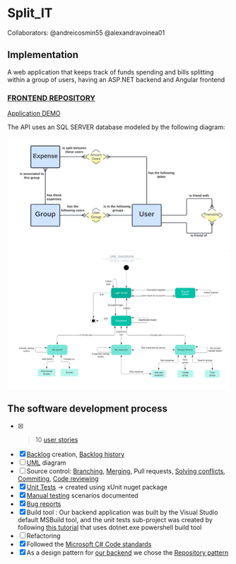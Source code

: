 # Split_IT
Collaborators:
@andreicosmin55
@alexandravoinea01
## Implementation
A web application that keeps track of funds spending and bills splitting within a group of users, having an ASP.NET backend and Angular frontend

### [FRONTEND REPOSITORY](https://github.com/alexandravoinea01/Split-IT-Frontend)

[Application DEMO](https://www.youtube.com/)


The API uses an SQL SERVER database modeled by the following diagram:

![Diagram](Split_IT.png)
![UML_DIAGRAM](/DocumentationResources/UML.png)

## The software development process

- [x] >10 [user stories](https://trello.com/b/Xs0KtSKs/backlog)
- [x] [Backlog](https://trello.com/b/Xs0KtSKs/backlog) creation,   [Backlog history](/DocumentationResources/backlog_history.pdf)
- [ ] [UML](/DocumentationResources/UML.png) diagram
- [ ] Source control: [Branching](/DocumentationResources/Branching.pdf),  [Merging](/DocumentationResources/Merging.pdf),  Pull requests,  [Solving conflicts](/DocumentationResources/Conflicts.pdf),  [Commiting](/DocumentationResources/Commiting.pdf),  [Code reviewing](/DocumentationResources/CodeReview.png)
- [x] [Unit Tests](/UnitTests) -> created using xUnit nuget package
- [x] [Manual testing](/DocumentationResources/ManualTesting.png) scenarios documented 
- [x] [Bug reports](/DocumentationResources/Bugs.pdf)
- [x] Build tool : Our backend application was built by the Visual Studio default MSBuild tool, and the unit tests sub-project was created by following [this tutorial](https://docs.microsoft.com/en-us/dotnet/core/testing/unit-testing-with-dotnet-test)  that uses dotnet.exe powershell build tool
- [ ] Refactoring
- [x] Followed the [Microsoft C# Code standards](https://docs.microsoft.com/en-us/dotnet/csharp/fundamentals/coding-style/coding-conventions)
- [x] As a design pattern for [our backend](https://github.com/LaurOp/Split_IT/tree/master/Repositories) we chose the [Repository pattern](https://docs.microsoft.com/en-us/dotnet/architecture/microservices/microservice-ddd-cqrs-patterns/media/infrastructure-persistence-layer-design/repository-aggregate-database-table-relationships.png)
